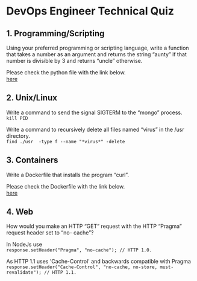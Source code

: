 # DevOps Engineer Technical Quiz
## 1. Programming/Scripting
Using your preferred programming or scripting language, write a function that takes a number as an argument and returns the string “aunty” if that number is divisible by 3 and returns “uncle” otherwise.

Please check the python file with the link below. <br />
[here](./main.py)

## 2. Unix/Linux
Write a command to send the signal SIGTERM to the “mongo” process.<br />
`kill PID`

Write a command to recursively delete all files named “virus” in the /usr directory.<br />
`find ./usr  -type f --name "*virus*" -delete`

## 3. Containers
Write a Dockerfile that installs the program “curl”.

Please check the Dockerfile with the link below.<br />
[here](./Dockerfile)

## 4. Web
How would you make an HTTP “GET” request with the HTTP “Pragma” request header set to “no- cache”?<br />

In NodeJs use <br />
`response.setHeader("Pragma", "no-cache"); // HTTP 1.0.`<br />

As HTTP 1.1 uses 'Cache-Control' and backwards compatible with Pragma<br />
`response.setHeader("Cache-Control", "no-cache, no-store, must-revalidate"); // HTTP 1.1.`